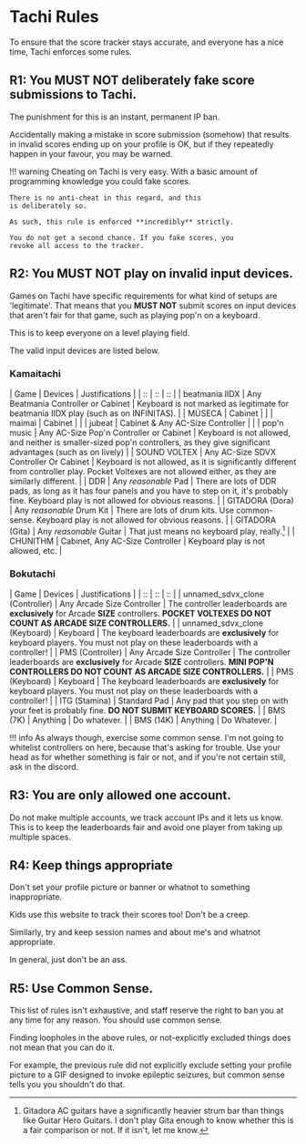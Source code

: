 # Tachi Rules

To ensure that the score tracker stays accurate,
and everyone has a nice time, Tachi enforces some
rules.

## R1: You **MUST NOT** deliberately fake score submissions to Tachi.

The punishment for this is an instant, permanent
IP ban.

Accidentally making a mistake in score submission (somehow)
that results in invalid scores ending up on your profile
is OK, but if they repeatedly happen in your favour, you
may be warned.

!!! warning
	Cheating on Tachi is very easy. With a basic
	amount of programming knowledge you could fake
	scores.

	There is no anti-cheat in this regard, and this
	is deliberately so.

	As such, this rule is enforced **incredibly** strictly.

	You do not get a second chance. If you fake scores, you
	revoke all access to the tracker.

## R2: You **MUST NOT** play on invalid input devices.

Games on Tachi have specific requirements for what kind of
setups are 'legitimate'. That means that you **MUST NOT**
submit scores on input devices that aren't fair for
that game, such as playing pop'n on a keyboard.

This is to keep everyone on a level playing field.

The valid input devices are listed below.

### Kamaitachi

| Game | Devices | Justifications |
| :: | :: | :: |
| beatmania IIDX | Any Beatmania Controller or Cabinet | Keyboard is not marked as legitimate for beatmania IIDX play (such as on INFINITAS). |
| MÚSECA | Cabinet | |
| maimai | Cabinet | |
| jubeat | Cabinet & Any AC-Size Controller | |
| pop'n music | Any AC-Size Pop'n Controller or Cabinet | Keyboard is not allowed, and neither is smaller-sized pop'n controllers, as they give significant advantages (such as on lively) |
| SOUND VOLTEX | Any AC-Size SDVX Controller Or Cabinet | Keyboard is not allowed, as it is significantly different from controller play. Pocket Voltexes are not allowed either, as they are similarly different. |
| DDR | Any *reasonable* Pad | There are lots of DDR pads, as long as it has four panels and you have to step on it, it's probably fine. Keyboard play is not allowed for obvious reasons. |
| GITADORA (Dora) | Any *reasonable* Drum Kit | There are lots of drum kits. Use common-sense. Keyboard play is not allowed for obvious reasons. |
| GITADORA (Gita) | Any *reasonable* Guitar | That just means no keyboard play, really.[^1] |
| CHUNITHM | Cabinet, Any AC-Size Controller | Keyboard play is not allowed, etc. |

### Bokutachi

| Game | Devices | Justifications |
| :: | :: | :: |
| unnamed_sdvx_clone (Controller) | Any Arcade Size Controller | The controller leaderboards are **exclusively** for Arcade **SIZE** controllers. **POCKET VOLTEXES DO NOT COUNT AS ARCADE SIZE CONTROLLERS.** |
| unnamed_sdvx_clone (Keyboard) | Keyboard | The keyboard leaderboards are **exclusively** for keyboard players. You must not play on these leaderboards with a controller! |
| PMS (Controller) | Any Arcade Size Controller | The controller leaderboards are **exclusively** for Arcade **SIZE** controllers. **MINI POP'N CONTROLLERS DO NOT COUNT AS ARCADE SIZE CONTROLLERS.** |
| PMS (Keyboard) | Keyboard | The keyboard leaderboards are **exclusively** for keyboard players. You must not play on these leaderboards with a controller! |
| ITG (Stamina) | Standard Pad | Any pad that you step on with your feet is probably fine. **DO NOT SUBMIT KEYBOARD SCORES.** |
| BMS (7K) | Anything | Do whatever. |
| BMS (14K) | Anything | Do Whatever. |

!!! info
	As always though, exercise some common sense. I'm not going to whitelist controllers on here, because that's asking for trouble. Use your head as for whether something is fair or not, and if you're not certain still, ask in the discord.

## R3: You are only allowed one account.

Do not make multiple accounts, we track account IPs and it
lets us know. This is to keep the leaderboards fair
and avoid one player from taking up multiple spaces.

## R4: Keep things appropriate

Don't set your profile picture or banner or whatnot to something inappropriate.

Kids use this website to track their scores too! Don't be a creep.

Similarly, try and keep session names and about me's and whatnot appropriate.

In general, just don't be an ass.

## R5: Use Common Sense.

This list of rules isn't exhaustive, and staff reserve the
right to ban you at any time for any reason. You should use
common sense.

Finding loopholes in the above rules, or not-explicitly
excluded things does not mean that you can do it.

For example, the previous rule did not explicitly exclude
setting your profile picture to a GIF designed to invoke
epileptic seizures, but common sense tells you you shouldn't do that.

[^1]: Gitadora AC guitars have a significantly heavier strum bar than things like Guitar Hero Guitars. I don't play Gita enough to know whether this is a fair comparison or not. If it isn't, let me know.
